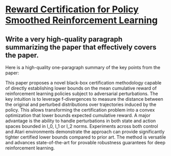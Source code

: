# [Reward Certification for Policy Smoothed Reinforcement Learning](https://arxiv.org/abs/2312.06436)

## Write a very high-quality paragraph summarizing the paper that effectively covers the paper.

 Here is a high-quality one-paragraph summary of the key points from the paper:

This paper proposes a novel black-box certification methodology capable of directly establishing lower bounds on the mean cumulative reward of reinforcement learning policies subject to adversarial perturbations. The key intuition is to leverage f-divergences to measure the distance between the original and perturbed distributions over trajectories induced by the policy. This allows transforming the certification problem into a convex optimization that lower bounds expected cumulative reward. A major advantage is the ability to handle perturbations in both state and action spaces bounded in l_0, l_1 or l_2 norms. Experiments across both control and Atari environments demonstrate the approach can provide significantly tighter certified lower bounds compared to prior art. The method is versatile and advances state-of-the-art for provable robustness guarantees for deep reinforcement learning.
